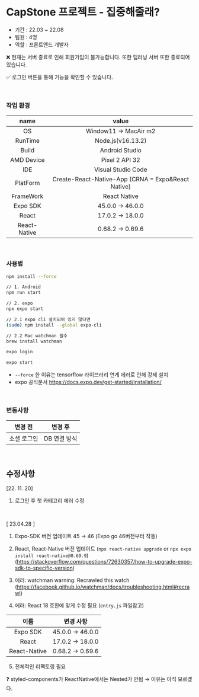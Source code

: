 # CapStone 프로젝트 - 집중해줄래?

- 기간 : 22.03 ~ 22.08
- 팀원 : 4명
- 역할 : 프론트엔드 개발자

❌ 현재는 서버 종료로 인해 회원가입이 불가능합니다. 또한 딥러닝 서버 또한 종료되어 있습니다.

✅ 로그인 버튼을 통해 기능을 확인할 수 있습니다.

<br>

### 작업 환경

|     name     |                       value                        |
| :----------: | :------------------------------------------------: |
|      OS      |                Window11 → MacAir m2                |
|   RunTime    |                 Node.js(v16.13.2)                  |
|    Build     |                   Android Studio                   |
|  AMD Device  |                   Pixel 2 API 32                   |
|     IDE      |                 Visual Studio Code                 |
|   PlatForm   | Create-React-Native-App (CRNA = Expo&React Native) |
|  FrameWork   |                    React Native                    |
|   Expo SDK   |                  45.0.0 → 46.0.0                   |
|    React     |                  17.0.2 → 18.0.0                   |
| React-Native |                  0.68.2 → 0.69.6                   |

<br>

### 사용법

```bash
npm install --force

// 1. Android
npm run start

// 2. expo
npx expo start

// 2.1 expo cli 설치되어 있지 않다면
(sudo) npm install --global expo-cli

// 2.2 Mac watchman 필수
brew install watchman

expo login

expo start
```

- `--force` 한 이유는 tensorflow 라이브러리 연계 에러로 인해 강제 설치
- expo 공식문서 https://docs.expo.dev/get-started/installation/

<br>

### 변동사항

|   변경 전   |   변경 후    |
| :---------: | :----------: |
| 소셜 로그인 | DB 연결 방식 |

<br>

## 수정사항

[22. 11. 20]

1. 로그인 후 첫 카테고리 에러 수정

<br>

[ 23.04.28 ]

1. Expo-SDK 버전 업데이트 45 → 46 (Expo go 46버전부터 작동)

2. React, React-Native 버전 업데이트
   (`npx react-native upgrade` or `npx expo install react-native@0.69.9`)
   (https://stackoverflow.com/questions/72630357/how-to-upgrade-expo-sdk-to-specific-version)

3. 에러: watchman warning: Recrawled this watch
   (https://facebook.github.io/watchman/docs/troubleshooting.html#recrawl)

4. 에러: React 18 호환에 맞게 수정 필요
   (`entry.js` 파일참고)

|     이름     |    변경 사항    |
| :----------: | :-------------: |
|   Expo SDK   | 45.0.0 → 46.0.0 |
|    React     | 17.0.2 → 18.0.0 |
| React-Native | 0.68.2 → 0.69.6 |

5. 전체적인 리팩토링 필요

❓ styled-components가 ReactNative에서는 Nested가 안됨 → 이유는 아직 모르겠다.

<br>
